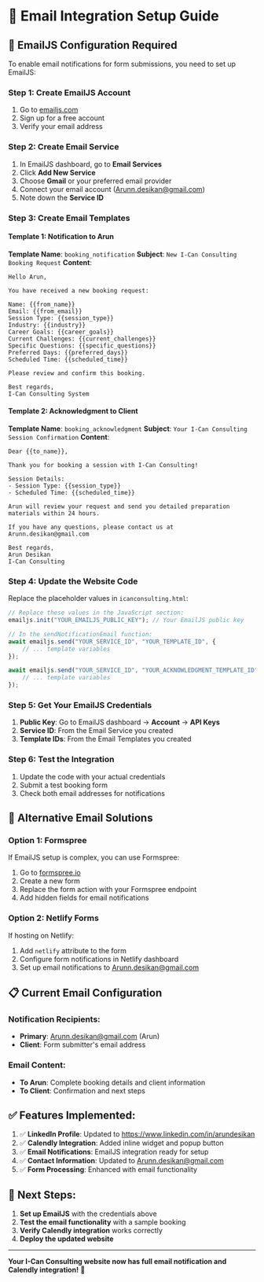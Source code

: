 # 📧 Email Integration Setup Guide

## 🎯 **EmailJS Configuration Required**

To enable email notifications for form submissions, you need to set up EmailJS:

### **Step 1: Create EmailJS Account**
1. Go to [emailjs.com](https://emailjs.com)
2. Sign up for a free account
3. Verify your email address

### **Step 2: Create Email Service**
1. In EmailJS dashboard, go to **Email Services**
2. Click **Add New Service**
3. Choose **Gmail** or your preferred email provider
4. Connect your email account (Arunn.desikan@gmail.com)
5. Note down the **Service ID**

### **Step 3: Create Email Templates**

#### **Template 1: Notification to Arun**
**Template Name**: `booking_notification`
**Subject**: `New I-Can Consulting Booking Request`
**Content**:
```
Hello Arun,

You have received a new booking request:

Name: {{from_name}}
Email: {{from_email}}
Session Type: {{session_type}}
Industry: {{industry}}
Career Goals: {{career_goals}}
Current Challenges: {{current_challenges}}
Specific Questions: {{specific_questions}}
Preferred Days: {{preferred_days}}
Scheduled Time: {{scheduled_time}}

Please review and confirm this booking.

Best regards,
I-Can Consulting System
```

#### **Template 2: Acknowledgment to Client**
**Template Name**: `booking_acknowledgment`
**Subject**: `Your I-Can Consulting Session Confirmation`
**Content**:
```
Dear {{to_name}},

Thank you for booking a session with I-Can Consulting!

Session Details:
- Session Type: {{session_type}}
- Scheduled Time: {{scheduled_time}}

Arun will review your request and send you detailed preparation materials within 24 hours.

If you have any questions, please contact us at Arunn.desikan@gmail.com

Best regards,
Arun Desikan
I-Can Consulting
```

### **Step 4: Update the Website Code**

Replace the placeholder values in `icanconsulting.html`:

```javascript
// Replace these values in the JavaScript section:
emailjs.init("YOUR_EMAILJS_PUBLIC_KEY"); // Your EmailJS public key

// In the sendNotificationEmail function:
await emailjs.send("YOUR_SERVICE_ID", "YOUR_TEMPLATE_ID", {
    // ... template variables
});

await emailjs.send("YOUR_SERVICE_ID", "YOUR_ACKNOWLEDGMENT_TEMPLATE_ID", {
    // ... template variables
});
```

### **Step 5: Get Your EmailJS Credentials**

1. **Public Key**: Go to EmailJS dashboard → **Account** → **API Keys**
2. **Service ID**: From the Email Service you created
3. **Template IDs**: From the Email Templates you created

### **Step 6: Test the Integration**

1. Update the code with your actual credentials
2. Submit a test booking form
3. Check both email addresses for notifications

## 🔧 **Alternative Email Solutions**

### **Option 1: Formspree**
If EmailJS setup is complex, you can use Formspree:

1. Go to [formspree.io](https://formspree.io)
2. Create a new form
3. Replace the form action with your Formspree endpoint
4. Add hidden fields for email notifications

### **Option 2: Netlify Forms**
If hosting on Netlify:

1. Add `netlify` attribute to the form
2. Configure form notifications in Netlify dashboard
3. Set up email notifications to Arunn.desikan@gmail.com

## 📋 **Current Email Configuration**

### **Notification Recipients:**
- **Primary**: Arunn.desikan@gmail.com (Arun)
- **Client**: Form submitter's email address

### **Email Content:**
- **To Arun**: Complete booking details and client information
- **To Client**: Confirmation and next steps

## ✅ **Features Implemented:**

1. ✅ **LinkedIn Profile**: Updated to https://www.linkedin.com/in/arundesikan
2. ✅ **Calendly Integration**: Added inline widget and popup button
3. ✅ **Email Notifications**: EmailJS integration ready for setup
4. ✅ **Contact Information**: Updated to Arunn.desikan@gmail.com
5. ✅ **Form Processing**: Enhanced with email functionality

## 🚀 **Next Steps:**

1. **Set up EmailJS** with the credentials above
2. **Test the email functionality** with a sample booking
3. **Verify Calendly integration** works correctly
4. **Deploy the updated website**

---

**Your I-Can Consulting website now has full email notification and Calendly integration!** 🎉